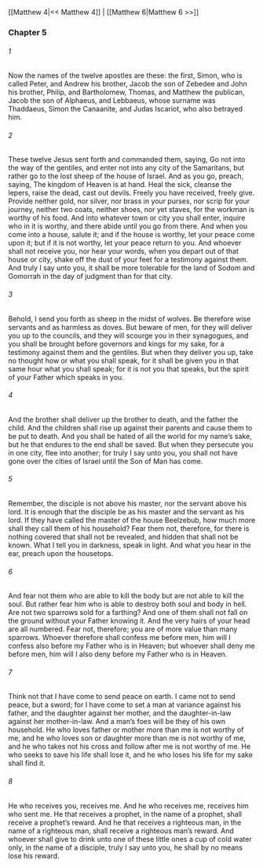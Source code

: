 [[Matthew 4|<< Matthew 4]]  |  [[Matthew 6|Matthew 6 >>]]

### Chapter 5
###### 1
Now the names of the twelve apostles are these: the first, Simon, who is called Peter, and Andrew his brother, Jacob the son of Zebedee and John his brother, Philip, and Bartholomew, Thomas, and Matthew the publican, Jacob the son of Alphaeus, and Lebbaeus, whose surname was Thaddaeus, Simon the Canaanite, and Judas Iscariot, who also betrayed him.

###### 2
These twelve Jesus sent forth and commanded them, saying, Go not into the way of the gentiles, and enter not into any city of the Samaritans, but rather go to the lost sheep of the house of Israel. And as you go, preach, saying, The kingdom of Heaven is at hand. Heal the sick, cleanse the lepers, raise the dead, cast out devils. Freely you have received, freely give. Provide neither gold, nor silver, nor brass in your purses, nor scrip for your journey, neither two coats, neither shoes, nor yet staves, for the workman is worthy of his food. And into whatever town or city you shall enter, inquire who in it is worthy, and there abide until you go from there. And when you come into a house, salute it; and if the house is worthy, let your peace come upon it; but if it is not worthy, let your peace return to you. And whoever shall not receive you, nor hear your words, when you depart out of that house or city, shake off the dust of your feet for a testimony against them. And truly I say unto you, it shall be more tolerable for the land of Sodom and Gomorrah in the day of judgment than for that city.

###### 3
Behold, I send you forth as sheep in the midst of wolves. Be therefore wise servants and as harmless as doves. But beware of men, for they will deliver you up to the councils, and they will scourge you in their synagogues, and you shall be brought before governors and kings for my sake, for a testimony against them and the gentiles. But when they deliver you up, take no thought how or what you shall speak, for it shall be given you in that same hour what you shall speak; for it is not you that speaks, but the spirit of your Father which speaks in you.

###### 4
And the brother shall deliver up the brother to death, and the father the child. And the children shall rise up against their parents and cause them to be put to death. And you shall be hated of all the world for my name’s sake, but he that endures to the end shall be saved. But when they persecute you in one city, flee into another; for truly I say unto you, you shall not have gone over the cities of Israel until the Son of Man has come.

###### 5
Remember, the disciple is not above his master, nor the servant above his lord. It is enough that the disciple be as his master and the servant as his lord. If they have called the master of the house Beelzebub, how much more shall they call them of his household? Fear them not, therefore, for there is nothing covered that shall not be revealed, and hidden that shall not be known. What I tell you in darkness, speak in light. And what you hear in the ear, preach upon the housetops.

###### 6
And fear not them who are able to kill the body but are not able to kill the soul. But rather fear him who is able to destroy both soul and body in hell. Are not two sparrows sold for a farthing? And one of them shall not fall on the ground without your Father knowing it. And the very hairs of your head are all numbered. Fear not, therefore; you are of more value than many sparrows. Whoever therefore shall confess me before men, him will I confess also before my Father who is in Heaven; but whoever shall deny me before men, him will I also deny before my Father who is in Heaven.

###### 7
Think not that I have come to send peace on earth. I came not to send peace, but a sword; for I have come to set a man at variance against his father, and the daughter against her mother, and the daughter-in-law against her mother-in-law. And a man’s foes will be they of his own household. He who loves father or mother more than me is not worthy of me, and he who loves son or daughter more than me is not worthy of me, and he who takes not his cross and follow after me is not worthy of me. He who seeks to save his life shall lose it, and he who loses his life for my sake shall find it.

###### 8
He who receives you, receives me. And he who receives me, receives him who sent me. He that receives a prophet, in the name of a prophet, shall receive a prophet’s reward. And he that receives a righteous man, in the name of a righteous man, shall receive a righteous man’s reward. And whoever shall give to drink unto one of these little ones a cup of cold water only, in the name of a disciple, truly I say unto you, he shall by no means lose his reward.